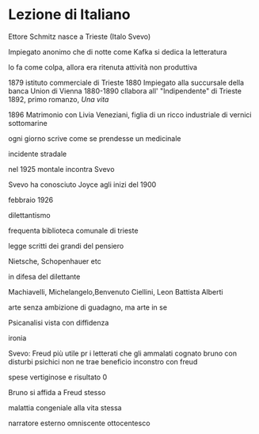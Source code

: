 # Lezione di Italiano


Ettore Schmitz nasce a Trieste
(Italo Svevo)

Impiegato anonimo che di notte come Kafka si dedica la letteratura

lo fa come colpa, allora era ritenuta attività non produttiva


1879 istituto commerciale di Trieste
1880 Impiegato alla succursale della banca Union di Vienna
1880-1890 cllabora all' "Indipendente" di Trieste
1892, primo romanzo, _Una vita_

1896 Matrimonio con Livia Veneziani, figlia di un ricco industriale di vernici sottomarine



ogni giorno scrive come se prendesse un medicinale

incidente stradale


nel 1925 montale incontra Svevo

Svevo ha conosciuto Joyce agli inizi del 1900

febbraio 1926

dilettantismo

frequenta biblioteca comunale di trieste


legge scritti dei grandi del pensiero 

Nietsche, Schopenhauer etc

in difesa del dilettante

Machiavelli, Michelangelo,Benvenuto Ciellini, Leon Battista Alberti

arte senza ambizione di guadagno, ma arte in se


Psicanalisi vista con diffidenza

ironia

Svevo:
Freud più utile pr i letterati che gli ammalati
cognato bruno con disturbi psichici non ne trae  beneficio
inconstro con freud

spese vertiginose e risultato 0

Bruno si affida a Freud stesso

malattia congeniale alla vita stessa

narratore esterno omniscente ottocentesco                                                                                                                                                                                                                                                                                                                                                                                                                                                                                                                                                                                                              
<!--stackedit_data:
eyJoaXN0b3J5IjpbMTA1Mjg1NDM3NCw5ODQzNjczMDYsMjA3MT
Y1NDcyMSwyNzc5MTQ3MDVdfQ==
-->
